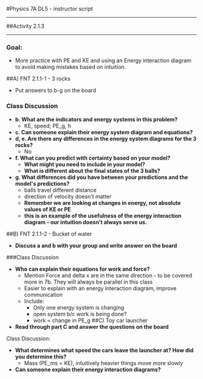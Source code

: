 #Physics 7A DL5 - instructor script

-----------------------

##Activity 2.1.3

-----------------------

### Goal:
* More practice with PE and KE and using an Energy interaction diagram to avoid making mistakes
based on intuition.

##A) FNT 2.1.1-1 - 3 rocks

* Put answers to b-g on the board

### Class Discussion
* **b. What are the indicators and energy systems in this problem?**
	* KE, speed; PE_g, h
* **c. Can someone explain their energy system diagram and equations?**
* **d, e. Are there any differences in the energy system diagrams for the 3 rocks?**
	* No
* **f. What can you predict with certainty based on your model?**
	* **What might you need to include in your model?**
	* **What is different about the final states of the 3 balls?**
* **g. What differences did you have between your predictions and the model's predictions?**
	* balls travel different distance
	* direction of velocity doesn't matter
	* **Remember we are looking at changes in energy, not absolute values of KE or PE**
	* **this is an example of the usefulness of the energy interaction diagram - our intuition doesn't
	always serve us.**

##B) FNT 2.1.1-2 - Bucket of water
* **Discuss a and b with your group and write answer on the board**

###Class Discussion

* **Who can explain their equations for work and force?**
	* Mention Force and delta x are in the same direction - to be covered more in 7b. They will
	always be parallel in this class
	* Easier to explain with an energy interaction diagram, improve communication
	* Include:
		* Only one energy system is changing
		* open system b/c work is being done?
		* work = change in PE_g
##C) Toy car launcher
* **Read through part C and answer the questions on the board**

Class Discussion:
* **What determines what speed the cars leave the launcher at? How did you determine this?**
	* Mass (PE_ms = KE), intuitively heavier things move more slowly
* **Can someone explain their energy interaction diagrams?**
